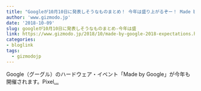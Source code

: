 ```yaml
---
title: "Googleが10月10日に発表しそうなものまとめ！ 今年は盛り上がるぞー！ Made by Google 2018"
author: 'www.gizmodo.jp'
date: '2018-10-09'
slug: googleが10月10日に発表しそうなものまとめ-今年は盛
link: https://www.gizmodo.jp/2018/10/made-by-google-2018-expectations.html
categories:
- bloglink
tags:
  - gizmodojp
---
```


Google（グーグル）のハードウェア・イベント「Made by Google」が今年も開催されます。Pixel[... <i class="fas fa-external-link-alt"></i>](https://www.gizmodo.jp/2018/10/made-by-google-2018-expectations.html)

